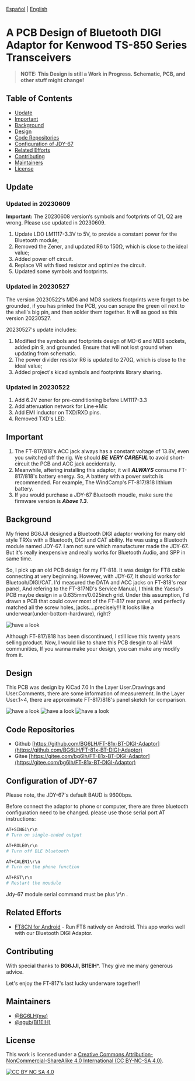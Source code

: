 [Español](README-es.md) | [English](README.md)

# A PCB Design of Bluetooth DIGI Adaptor for Kenwood TS-850 Series Transceivers



> **NOTE: This Design is still a Work in Progress. Schematic, PCB, and other stuff might change!**

## Table of Contents
- [Update](#update)
- [Important](#important)
- [Background](#background)
- [Design](#design)
- [Code Repositories](#code-repositories)
- [Configuration of JDY-67](#configuration-of-JDY-67)
- [Related Efforts](#related-efforts)
- [Contributing](#contributing)
- [Maintainers](#maintainers)
- [License](#license)

## Update

### Updated in 20230609 

**Important:** The 20230608 version‘s symbols and footprints of Q1, Q2 are wrong. Please use updated in 20230609.

1. Update LDO LM1117-3.3V to 5V, to provide a constant power for the Bluetooth module;
2. Removed the Zener, and updated R6 to 150Ω, which is close to the ideal value;
3. Added power off circuit.
4. Replace VR with fixed resistor and optimize the circuit.
5. Updated some symbols and footprints.


### Updated in 20230527

The version 20230522‘s MD6 and MD8 sockets footprints were forgot to be grounded, if you has printed the PCB, you can scrape the green oil next to the shell's big pin, and then solder them together. It will as good as this version 20230527.

20230527's update includes:
1. Modified the symbols and footprints design of MD-6 and MD8 sockets, added pin 9, and grounded. Ensure that will not lost ground when updating from schematic.
2. The power divider resistor R6 is updated to 270Ω, which is close to the ideal value;
3. Added project's kicad symbols and footprints library sharing.


### Updated in 20230522
1. Add 6.2V zener for pre-conditioning before LM1117-3.3
2. Add attenuation network for Line->Mic
3. Add EMI inductor on TXD/RXD pins.
4. Removed TXD's LED.

## Important
1. The FT-817/818's ACC jack always has a constant voltage of 13.8V, even you switched off the rig. We should ***BE VERY CAREFUL*** to avoid short-circuit the PCB and ACC jack accidentally.
2. Meanwhile, aftering installing this adaptor, it will ***ALWAYS*** consume FT-817/818's battery energy. So, A battery with a power switch is recommended. For example, The WindCamp's FT-817/818 lithium battery.
3. If you would purchase a JDY-67 Bluetooth moudle, make sure the firmware version is ***Above 1.3***.

## Background
My friend BG6JJI designed a Bluetooth DIGI adaptor working for many old style TRXs with a Bluetooth, DIGI and CAT ability. He was using a Bluetooth module named JDY-67. I am not sure which manufacturer made the JDY-67. But it's really inexpensive and really works for Bluetooth Audio, and SPP in same time.

So, I pick up an old PCB design for my FT-818. It was design for FT8 cable connecting at very beginning. However, with JDY-67, It should works for Bluetooh/DIGI/CAT. I'd measured the DATA and ACC jacks on FT-818's rear panel, And refering to the FT-817ND's Service Manual, I think the Yaesu's PCB maybe design in a 0.635mm/0.025inch grid. Under this assumption, I'd drawn a PCB that could cover most of the FT-817 rear panel, and perfectly matched all the screw holes, jacks....precisely!!! It looks like a underwear(under-bottom-hardware), right?

![have a look](./pics/FT-81x-BT-DIGI-Adaptor-PIC.png)

Although FT-817/818 has been discontinued, I still love this twenty years selling product. Now, I would like to share this PCB desgin to all HAM communities, If you wanna make your design, you can make any modify from it.


## Design
This PCB was design by KiCad 7.0
In the Layer User.Drawings and User.Comments, there are some information of measurement.
In the Layer User.1~4, there are approximate FT-817/818's panel sketch for comparison.

![have a look](./pics/FT-81x-BT-DIGI-Adaptor-SCH.png)
![have a look](./pics/FT-81x-BT-DIGI-Adaptor-PCB.png)
![have a look](./pics/FT-81x-BT-DIGI-Adaptor-3D.png)


## Code Repositories

- Github [https://github.com/BG6LH/FT-81x-BT-DIGI-Adaptor](https://github.com/BG6LH/FT-81x-BT-DIGI-Adaptor)
- Gitee [https://gitee.com/bg6lh/FT-81x-BT-DIGI-Adaptor](https://gitee.com/bg6lh/FT-81x-BT-DIGI-Adaptor)


## Configuration of JDY-67

Please note, the JDY-67's default BAUD is 9600bps.

Before connect the adaptor to phone or computer, there are three bluetooth configuration need to be changed. please use those serial port AT instructions:
```sh
AT+SING1\r\n
# Turn on single-ended output 

AT+ROLE0\r\n
# Turn off BLE bluetooth

AT+CALEN1\r\n
# Turn on the phone function

AT+RST\r\n
# Restart the moudule
```
Jdy-67 module serial command must be plus \r\n .

## Related Efforts
- [FT8CN for Android](https://github.com/N0BOY/FT8CN) - Run FT8 natively on Android. This app works well with our Bluetooth DIGI Adaptor.


## Contributing
With special thanks to **BG6JJI, BI1EIH***. They give me many generous advice.

Let's enjoy the FT-817's last lucky underware together!!

## Maintainers
- [@BG6LH(me)](https://github.com/BG6LH)
- [@sgub(BI1EIH)](https://github.com/sgub)

## License

This work is licensed under a
[Creative Commons Attribution-NonCommercial-ShareAlike 4.0 International (CC BY-NC-SA 4.0)][cc-by-nc-sa].

[![CC BY NC SA 4.0][cc-by-nc-sa-image]][cc-by-nc-sa]

[cc-by-nc-sa]: https://creativecommons.org/licenses/by-nc-sa/4.0/
[cc-by-nc-sa-image]: https://i.creativecommons.org/l/by-nc-sa/4.0/88x31.png
